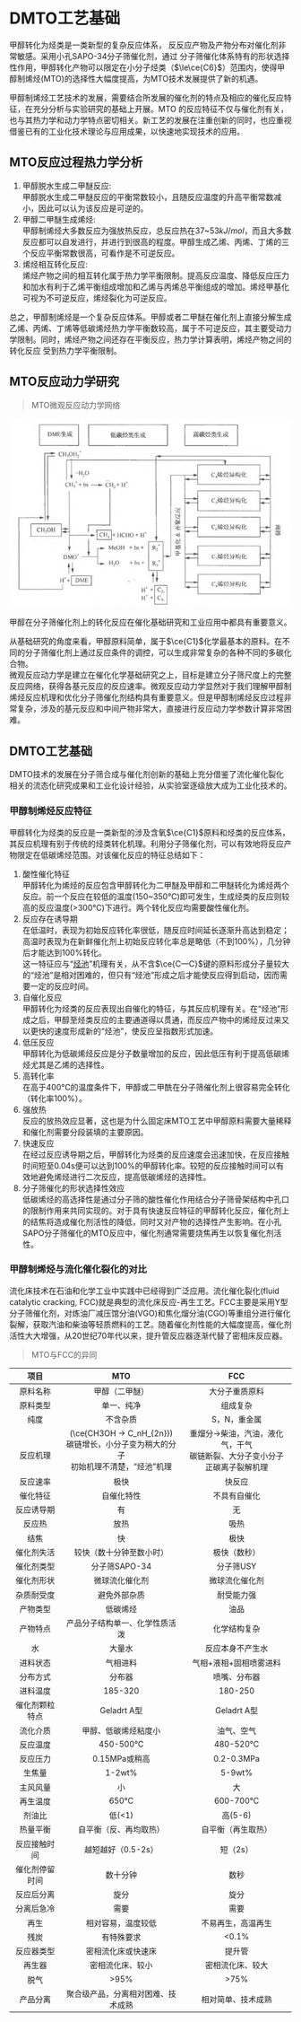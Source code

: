 # DMTO工艺基础

甲醇转化为烃类是一类新型的复杂反应体系， 反反应产物及产物分布对催化剂非常敏感。采用小孔SAPO-34分子筛催化剂，通过
分子筛催化体系特有的形状选择性作用，甲醇转化产物可以限定在小分子烃类（$\le\ce{C6}$）范围内，使得甲醇制烯烃(MTO)的选择性大幅度提高，为MTO技术发展提供了新的机遇。       

甲醇制烯烃工艺技术的发展，需要结合所发展的催化剂的特点及相应的催化反应特征，在充分分析与实验研究的基础上开展。MTO 的反应特征不仅与催化剂有关，也与其热力学和动力学特点密切相关。新工艺的发展在注重创新的同时，也应重视借鉴已有的工业化技术理论与应用成果，以快速地实现技术的应用。      

## MTO反应过程热力学分析

1. 甲醇脱水生成二甲醚反应:      
   甲醇脱水生成二甲醚反应的平衡常数较小，且随反应温度的升高平衡常数减小，因此可以认为该反应是可逆的。       
2. 甲醇二甲醚生成烯烃:      
   甲醇制烯烃大多数反应为强放热反应，总反应热在37~53$kJ/mol$，而且大多数反应都可以自发进行，并进行到很高的程度。甲醇生成乙烯、丙烯、丁烯的三个反应平衡常数很高，可看作是不可逆反应。    
3. 烯烃相互转化反应:    
   烯烃产物之间的相互转化属于热力学平衡限制。提高反应温度、降低反应压力和加水有利于乙烯平衡组成增加和乙烯与丙烯总平衡组成的增加。烯烃甲基化可视为不可逆反应，烯烃裂化为可逆反应。   
   
总之，甲醇制烯烃是一个复杂反应体系。甲醇或者二甲醚在催化剂上直接分解生成乙烯、丙烯、丁烯等低碳烯烃热力学平衡数较高，属于不可逆反应，其主要受动力学限制。同时，烯烃产物之间还存在平衡反应，热力学计算表明，烯烃产物之间的转化反应
受到热力学平衡限制。    

## MTO反应动力学研究

> MTO微观反应动力学网络    

![MTO微观反应动力学网络](img\MTO微观反应动力学网络.PNG)     

甲醇在分子筛催化剂上的转化反应在催化基础研究和工业应用中都具有重要意义。    

从基础研究的角度来看，甲醇原料简单，属于$\ce{C1}$化学最基本的原料。在不同的分子筛催化剂上通过反应条件的调控，可以生成非常复杂的各种不同的多碳化合物。   
微观反应动力学是建立在催化化学基础研究之上，目标是建立分子筛尺度上的完整反应网络，获得各基元反应的反应速率。微观反应动力学显然对于我们理解甲醇制烯烃反应机理和优化分子筛催化剂结构具有重要意义。但是甲醇制烯烃反应过程非常复杂，涉及的基元反应和中间产物非常大，直接进行反应动力学参数计算非常困难。        


## DMTO工艺基础
DMTO技术的发展在分子筛合成与催化剂创新的基础上充分借鉴了流化催化裂化相关的流态化研究成果和工业化设计经验，从实验室逐级放大成为工业化技术的。    

### 甲醇制烯烃反应特征
甲醇转化为烃类的反应是一类新型的涉及含氧$\ce{C1}$原料和烃类的反应体系，其反应机理有别于传统的烃类转化机理。利用分子筛催化剂，可以有效地将反应产物限定在低碳烯烃范围。对该催化反应的特征总结如下：   

1. 酸性催化特征     
    甲醇转化为烯烃的反应包含甲醇转化为二甲醚及甲醇和二甲醚转化为烯烃两个反应。前一个反应在较低的温度(150~350&deg;C)即可发生，生成烃类的反应则较高的反应温度(&gt;300&deg;C)下进行。两个转化反应均需要酸性催化剂。     
2. 反应存在诱导期   
    在低温时，表现为初始反应转化率很低，随反应时间延长逐渐升高达到稳定；高温时表现为在新鲜催化剂上初始反应转化率总是略低（不到100%），几分钟后才能达到100%转化。       
    这一特征应与“[烃池](Mechanism.md#_4)”机理有关，从不含$\ce{C—C}$键的原料形成分子量较大的“烃池”是相对困难的，但只有“烃池”形成之后才能使反应得到启动，因而需要一定的反应时间。      
3. 自催化反应   
    甲醇转化为烃类的反应表现出自催化的特征，与其反应机理有关。在“烃池”形成之后，甲醇至烃类反应的主要通道得以贯通，而反应产物中的烯烃反过来又以更快的速度形成新的“烃池”，使反应呈指数形式加速。      
4. 低压反应     
    甲醇转化为低碳烯烃反应是分子数量增加的反应，因此低压有利于提高低碳烯烃尤其是乙烯的选择性。      
5. 高转化率     
    在高于400&deg;C的温度条件下，甲醇或二甲酰在分子筛催化剂上很容易完全转化（转化率100%）。     
6. 强放热   
    反应的放热效应显著，这也是为什么固定床MTO工艺中甲醇原料需要大量稀释和催化剂需要分段装填的主要原因。    
7. 快速反应     
    在经过反应诱导期之后，甲醇转化为烃类的反应速度会迅速加快，在反应接触时间短至0.04s便可以达到100%的甲醇转化率。较短的反应接触时间可以有效地避免烯烃进行二次反应，提高低碳烯烃的选择性。   
8. 分子筛催化的形状选择性效应   
    低碳烯烃的高选择性是通过分子筛的酸性催化作用结合分子筛骨架结构中孔口的限制作用来共同实现的。对于具有快速反应特征的甲醇转化反应，催化剂上的结焦将造成催化剂活性的降低，同时又对产物的选择性产生影响。在小孔SAPO分子筛催化的MTO反应中，催化剂通常需要烧焦再生以恢复催化剂活性。      


### 甲醇制烯烃与流化催化裂化的对比
流化床技术在石油和化学工业中实践中已经得到广泛应用。流化催化裂化(fluid catalytic cracking, FCC)就是典型的流化床反应-再生工艺。FCC主要是采用Y型分子筛催化剂，对炼油厂减压馆分油(VGO)和焦化熘分油(CGO)等重组分进行催化裂解，获取汽油和柴油等轻质燃料的工艺。随着催化剂性能的大幅度提高，催化剂活性大大增强，从20世纪70年代以来，提升管反应器逐渐代替了密相床反应器。      

> MTO与FCC的异同      


|      项目      |                                             MTO                                             |                                             FCC                                             |
| :------------: | :-----------------------------------------------------------------------------------------: | :-----------------------------------------------------------------------------------------: |
|    原料名称    |                                       甲醇（二甲醚）                                        |                                       大分子重质原料                                        |
|    原料类型    |                                         单一、纯净                                          |                                          组成复杂                                           |
|      纯度      |                                          不含杂质                                           |                                        S，N，重金属                                         |
|    <br>反应机理<br>    | \(\ce{CH3OH -> C_nH_{2n}}\)<br>碳链增长，小分子变为稍大的分子<br>初始机理不清楚，“烃池”机理 | 重熘分$\rightarrow$柴油，汽油，液化气，干气<br>碳链断裂、大分子变小分子<br>正碳离子裂解机理 |
|    反应速率    |                                            极快                                             |                                           快反应                                            |
|    催化特征    |                                         自催化特性                                          |                                        不具有自催化                                         |
|   反应诱导期   |                                             有                                              |                                             无                                              |
|     反应热     |                                            放热                                             |                                            吸热                                             |
|      结焦      |                                             快                                              |                                            极快                                             |
|   催化剂失活   |                                  较快（数十分钟至数小时）                                   |                                        极快（数秒）                                         |
|   催化剂类型   |                                        分子筛SAPO-34                                        |                                          分子筛USY                                          |
|   催化剂形状   |                                       微球流化催化剂                                        |                                       微球流化催化剂                                        |
|   杂质耐受度   |                                        避免外部杂质                                         |                                         耐受能力强                                          |
|    产物类型    |                                          低碳烯烃                                           |                                            油品                                             |
|    产物特点    |                               产品分子结构单一、化学性质活泼                                |                                        化学结构复杂                                         |
|       水       |                                           大量水                                            |                                      反应本身不产生水                                       |
|    进料状态    |                                          气相进料                                           |                                   气相+液相+固相喷雾进料                                    |
|    分布方式    |                                           分布器                                            |                                        喷嘴、分布器                                         |
|    进料温度    |                                           185-320                                           |                                           180-250                                           |
| 催化剂颗粒特点 |                                         Geladrt A型                                         |                                         Geladrt A型                                         |
|    流化介质    |                                    甲醇、低碳烯烃粘度小                                     |                                         油气、空气                                          |
|    反应温度    |                                        450-500&deg;C                                        |                                        480-520&deg;C                                        |
|    反应压力    |                                        0.15MPa或稍高                                        |                                         0.2-0.3MPa                                          |
|     生焦量     |                                           1-2wt%                                            |                                           5-9wt%                                            |
|    主风风量    |                                             小                                              |                                             大                                              |
|    再生温度    |                                          650&deg;C                                          |                                        600-700&deg;C                                        |
|     剂油比     |                                            低(<1)                                             |                                            高(5-6)                                            |
|    热量平衡    |                                   自平衡（反、再均取热）                                    |                                     自平衡（再生取热）                                      |
|  反应接触时间  |                                     越短越好（0.5-2s）                                      |                                          短（2s）                                           |
| 催化剂停留时间 |                                          数十分钟                                           |                                            数秒                                             |
|   反应后分离   |                                            旋分                                             |                                            旋分                                             |
|   分离后急冷   |                                            需要                                             |                                            需要                                             |
|      再生      |                                     相对容易，温度较低                                      |                                     不易再生，高温再生                                      |
|      残炭      |                                         有特殊要求                                          |                                            <0.1%                                            |
|   反应器类型   |                                     密相流化床或快速床                                      |                                           提升管                                            |
|     再生器     |                                      密相流化床、较小                                       |                                      密相流化床、较大                                       |
|      脱气      |                                            >95%                                             |                                            >75%                                             |
|    产品分离    |                             聚合级产品，分离相对困难、技术成熟                              |                                     相对简单、技术成熟                                      |




